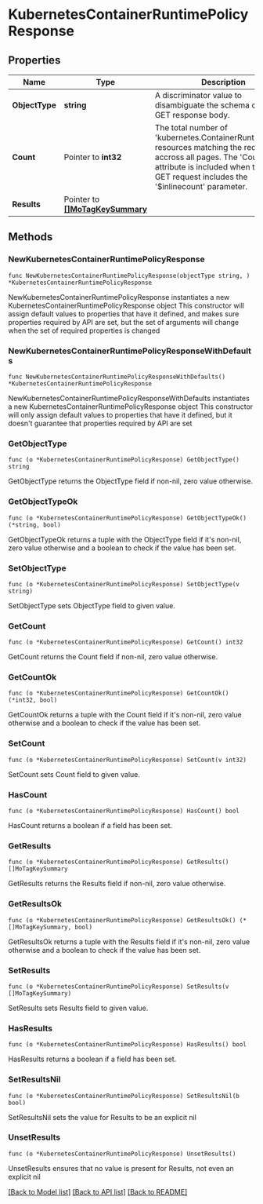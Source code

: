 # KubernetesContainerRuntimePolicyResponse

## Properties

Name | Type | Description | Notes
------------ | ------------- | ------------- | -------------
**ObjectType** | **string** | A discriminator value to disambiguate the schema of a HTTP GET response body. | 
**Count** | Pointer to **int32** | The total number of &#39;kubernetes.ContainerRuntimePolicy&#39; resources matching the request, accross all pages. The &#39;Count&#39; attribute is included when the HTTP GET request includes the &#39;$inlinecount&#39; parameter. | [optional] 
**Results** | Pointer to [**[]MoTagKeySummary**](MoTagKeySummary.md) |  | [optional] 

## Methods

### NewKubernetesContainerRuntimePolicyResponse

`func NewKubernetesContainerRuntimePolicyResponse(objectType string, ) *KubernetesContainerRuntimePolicyResponse`

NewKubernetesContainerRuntimePolicyResponse instantiates a new KubernetesContainerRuntimePolicyResponse object
This constructor will assign default values to properties that have it defined,
and makes sure properties required by API are set, but the set of arguments
will change when the set of required properties is changed

### NewKubernetesContainerRuntimePolicyResponseWithDefaults

`func NewKubernetesContainerRuntimePolicyResponseWithDefaults() *KubernetesContainerRuntimePolicyResponse`

NewKubernetesContainerRuntimePolicyResponseWithDefaults instantiates a new KubernetesContainerRuntimePolicyResponse object
This constructor will only assign default values to properties that have it defined,
but it doesn't guarantee that properties required by API are set

### GetObjectType

`func (o *KubernetesContainerRuntimePolicyResponse) GetObjectType() string`

GetObjectType returns the ObjectType field if non-nil, zero value otherwise.

### GetObjectTypeOk

`func (o *KubernetesContainerRuntimePolicyResponse) GetObjectTypeOk() (*string, bool)`

GetObjectTypeOk returns a tuple with the ObjectType field if it's non-nil, zero value otherwise
and a boolean to check if the value has been set.

### SetObjectType

`func (o *KubernetesContainerRuntimePolicyResponse) SetObjectType(v string)`

SetObjectType sets ObjectType field to given value.


### GetCount

`func (o *KubernetesContainerRuntimePolicyResponse) GetCount() int32`

GetCount returns the Count field if non-nil, zero value otherwise.

### GetCountOk

`func (o *KubernetesContainerRuntimePolicyResponse) GetCountOk() (*int32, bool)`

GetCountOk returns a tuple with the Count field if it's non-nil, zero value otherwise
and a boolean to check if the value has been set.

### SetCount

`func (o *KubernetesContainerRuntimePolicyResponse) SetCount(v int32)`

SetCount sets Count field to given value.

### HasCount

`func (o *KubernetesContainerRuntimePolicyResponse) HasCount() bool`

HasCount returns a boolean if a field has been set.

### GetResults

`func (o *KubernetesContainerRuntimePolicyResponse) GetResults() []MoTagKeySummary`

GetResults returns the Results field if non-nil, zero value otherwise.

### GetResultsOk

`func (o *KubernetesContainerRuntimePolicyResponse) GetResultsOk() (*[]MoTagKeySummary, bool)`

GetResultsOk returns a tuple with the Results field if it's non-nil, zero value otherwise
and a boolean to check if the value has been set.

### SetResults

`func (o *KubernetesContainerRuntimePolicyResponse) SetResults(v []MoTagKeySummary)`

SetResults sets Results field to given value.

### HasResults

`func (o *KubernetesContainerRuntimePolicyResponse) HasResults() bool`

HasResults returns a boolean if a field has been set.

### SetResultsNil

`func (o *KubernetesContainerRuntimePolicyResponse) SetResultsNil(b bool)`

 SetResultsNil sets the value for Results to be an explicit nil

### UnsetResults
`func (o *KubernetesContainerRuntimePolicyResponse) UnsetResults()`

UnsetResults ensures that no value is present for Results, not even an explicit nil

[[Back to Model list]](../README.md#documentation-for-models) [[Back to API list]](../README.md#documentation-for-api-endpoints) [[Back to README]](../README.md)


